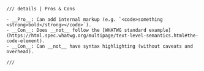<!-- indent for expected context of inclusion -->

    /// details | Pros & Cons

    - __Pro__: Can add internal markup (e.g. `<code>something <strong>bold</strong></code>`).
    - __Con__: Does __not__ follow the [WHATWG standard example](https://html.spec.whatwg.org/multipage/text-level-semantics.html#the-code-element).
    - __Con__: Can __not__ have syntax highlighting (without caveats and overhead).

    ///
